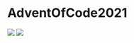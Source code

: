 # AdventOfCode2021

![](https://img.shields.io/badge/day%20📅-16-blue)
![](https://img.shields.io/badge/stars%20⭐-20-yellow)
